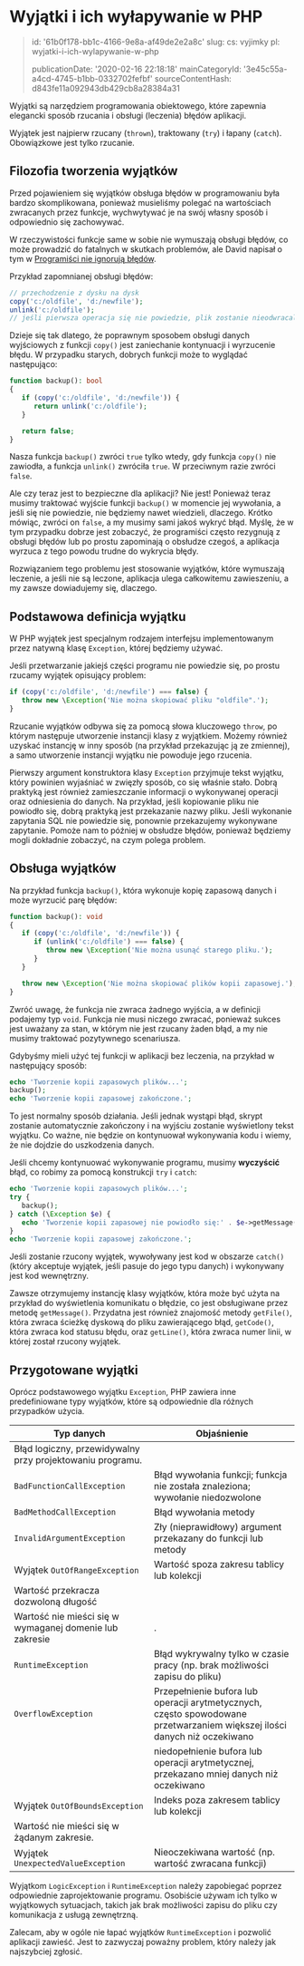 Wyjątki i ich wyłapywanie w PHP
===============================

> id: '61b0f178-bb1c-4166-9e8a-af49de2e2a8c'
> slug:
> 	cs: vyjimky
> 	pl: wyjatki-i-ich-wylapywanie-w-php
> 
> publicationDate: '2020-02-16 22:18:18'
> mainCategoryId: '3e45c55a-a4cd-4745-b1bb-0332702fefbf'
> sourceContentHash: d843fe11a092943db429cb8a28384a31

Wyjątki są narzędziem programowania obiektowego, które zapewnia elegancki sposób rzucania i obsługi (leczenia) błędów aplikacji.

Wyjątek jest najpierw rzucany (`thrown`), traktowany (`try`) i łapany (`catch`). Obowiązkowe jest tylko rzucanie.

Filozofia tworzenia wyjątków
-------------------------

Przed pojawieniem się wyjątków obsługa błędów w programowaniu była bardzo skomplikowana, ponieważ musieliśmy polegać na wartościach zwracanych przez funkcje, wychwytywać je na swój własny sposób i odpowiednio się zachowywać.

W rzeczywistości funkcje same w sobie nie wymuszają obsługi błędów, co może prowadzić do fatalnych w skutkach problemów, ale David napisał o tym w <a href="https://phpfashion.com/programatori-chyby-neignoruji">Programiści nie ignorują błędów</a>.

Przykład zapomnianej obsługi błędów:

```php
// przechodzenie z dysku na dysk
copy('c:/oldfile', 'd:/newfile');
unlink('c:/oldfile');
// jeśli pierwsza operacja się nie powiedzie, plik zostanie nieodwracalnie usunięty
```

Dzieje się tak dlatego, że poprawnym sposobem obsługi danych wyjściowych z funkcji `copy()` jest zaniechanie kontynuacji i wyrzucenie błędu. W przypadku starych, dobrych funkcji może to wyglądać następująco:

```php
function backup(): bool
{
   if (copy('c:/oldfile', 'd:/newfile')) {
      return unlink('c:/oldfile');
   }

   return false;
}
```

Nasza funkcja `backup()` zwróci `true` tylko wtedy, gdy funkcja `copy()` nie zawiodła, a funkcja `unlink()` zwróciła `true`. W przeciwnym razie zwróci `false`.

Ale czy teraz jest to bezpieczne dla aplikacji? Nie jest! Ponieważ teraz musimy traktować wyjście funkcji `backup()` w momencie jej wywołania, a jeśli się nie powiedzie, nie będziemy nawet wiedzieli, dlaczego. Krótko mówiąc, zwróci on `false`, a my musimy sami jakoś wykryć błąd. Myślę, że w tym przypadku dobrze jest zobaczyć, że programiści często rezygnują z obsługi błędów lub po prostu zapominają o obsłudze czegoś, a aplikacja wyrzuca z tego powodu trudne do wykrycia błędy.

Rozwiązaniem tego problemu jest stosowanie wyjątków, które wymuszają leczenie, a jeśli nie są leczone, aplikacja ulega całkowitemu zawieszeniu, a my zawsze dowiadujemy się, dlaczego.

Podstawowa definicja wyjątku
--------------------------

W PHP wyjątek jest specjalnym rodzajem interfejsu implementowanym przez natywną klasę `Exception`, której będziemy używać.

Jeśli przetwarzanie jakiejś części programu nie powiedzie się, po prostu rzucamy wyjątek opisujący problem:

```php
if (copy('c:/oldfile', 'd:/newfile') === false) {
   throw new \Exception('Nie można skopiować pliku "oldfile".');
}
```

Rzucanie wyjątków odbywa się za pomocą słowa kluczowego `throw`, po którym następuje utworzenie instancji klasy z wyjątkiem. Możemy również uzyskać instancję w inny sposób (na przykład przekazując ją ze zmiennej), a samo utworzenie instancji wyjątku nie powoduje jego rzucenia.

Pierwszy argument konstruktora klasy `Exception` przyjmuje tekst wyjątku, który powinien wyjaśniać w zwięzły sposób, co się właśnie stało. Dobrą praktyką jest również zamieszczanie informacji o wykonywanej operacji oraz odniesienia do danych. Na przykład, jeśli kopiowanie pliku nie powiodło się, dobrą praktyką jest przekazanie nazwy pliku. Jeśli wykonanie zapytania SQL nie powiedzie się, ponownie przekazujemy wykonywane zapytanie. Pomoże nam to później w obsłudze błędów, ponieważ będziemy mogli dokładnie zobaczyć, na czym polega problem.

Obsługa wyjątków
-----------------

Na przykład funkcja `backup()`, która wykonuje kopię zapasową danych i może wyrzucić parę błędów:

```php
function backup(): void
{
   if (copy('c:/oldfile', 'd:/newfile')) {
      if (unlink('c:/oldfile') === false) {
         throw new \Exception('Nie można usunąć starego pliku.');
      }
   }

   throw new \Exception('Nie można skopiować plików kopii zapasowej.');
}
```

Zwróć uwagę, że funkcja nie zwraca żadnego wyjścia, a w definicji podajemy typ `void`. Funkcja nie musi niczego zwracać, ponieważ sukces jest uważany za stan, w którym nie jest rzucany żaden błąd, a my nie musimy traktować pozytywnego scenariusza.

Gdybyśmy mieli użyć tej funkcji w aplikacji bez leczenia, na przykład w następujący sposób:

```php
echo 'Tworzenie kopii zapasowych plików...';
backup();
echo 'Tworzenie kopii zapasowej zakończone.';
```

To jest normalny sposób działania. Jeśli jednak wystąpi błąd, skrypt zostanie automatycznie zakończony i na wyjściu zostanie wyświetlony tekst wyjątku. Co ważne, nie będzie on kontynuował wykonywania kodu i wiemy, że nie dojdzie do uszkodzenia danych.

Jeśli chcemy kontynuować wykonywanie programu, musimy **wyczyścić** błąd, co robimy za pomocą konstrukcji `try` i `catch`:

```php
echo 'Tworzenie kopii zapasowych plików...';
try {
   backup();
} catch (\Exception $e) {
   echo 'Tworzenie kopii zapasowej nie powiodło się:' . $e->getMessage();
}
echo 'Tworzenie kopii zapasowej zakończone.';
```

Jeśli zostanie rzucony wyjątek, wywoływany jest kod w obszarze `catch()` (który akceptuje wyjątek, jeśli pasuje do jego typu danych) i wykonywany jest kod wewnętrzny.

Zawsze otrzymujemy instancję klasy wyjątków, która może być użyta na przykład do wyświetlenia komunikatu o błędzie, co jest obsługiwane przez metodę `getMessage()`. Przydatna jest również znajomość metody `getFile()`, która zwraca ścieżkę dyskową do pliku zawierającego błąd, `getCode()`, która zwraca kod statusu błędu, oraz `getLine()`, która zwraca numer linii, w której został rzucony wyjątek.

Przygotowane wyjątki
------------------------

Oprócz podstawowego wyjątku `Exception`, PHP zawiera inne predefiniowane typy wyjątków, które są odpowiednie dla różnych przypadków użycia.

| Typ danych | Objaśnienie |
|------------|-----------|
| Błąd logiczny, przewidywalny przy projektowaniu programu.
| `BadFunctionCallException` | Błąd wywołania funkcji; funkcja nie została znaleziona; wywołanie niedozwolone |
| `BadMethodCallException` | Błąd wywołania metody |
| `InvalidArgumentException` | Zły (nieprawidłowy) argument przekazany do funkcji lub metody |
| Wyjątek `OutOfRangeException` | Wartość spoza zakresu tablicy lub kolekcji |
| Wartość przekracza dozwoloną długość |
| Wartość nie mieści się w wymaganej domenie lub zakresie |.
| `RuntimeException` | Błąd wykrywalny tylko w czasie pracy (np. brak możliwości zapisu do pliku) |
| `OverflowException` | Przepełnienie bufora lub operacji arytmetycznych, często spowodowane przetwarzaniem większej ilości danych niż oczekiwano |
| | niedopełnienie bufora lub operacji arytmetycznej, przekazano mniej danych niż oczekiwano |
| Wyjątek `OutOfBoundsException` | Indeks poza zakresem tablicy lub kolekcji
| Wartość nie mieści się w żądanym zakresie.
| Wyjątek `UnexpectedValueException` | Nieoczekiwana wartość (np. wartość zwracana funkcji) |

Wyjątkom `LogicException` i `RuntimeException` należy zapobiegać poprzez odpowiednie zaprojektowanie programu. Osobiście używam ich tylko w wyjątkowych sytuacjach, takich jak brak możliwości zapisu do pliku czy komunikacja z usługą zewnętrzną.

Zalecam, aby w ogóle nie łapać wyjątków `RuntimeException` i pozwolić aplikacji zawieść. Jest to zazwyczaj poważny problem, który należy jak najszybciej zgłosić.
